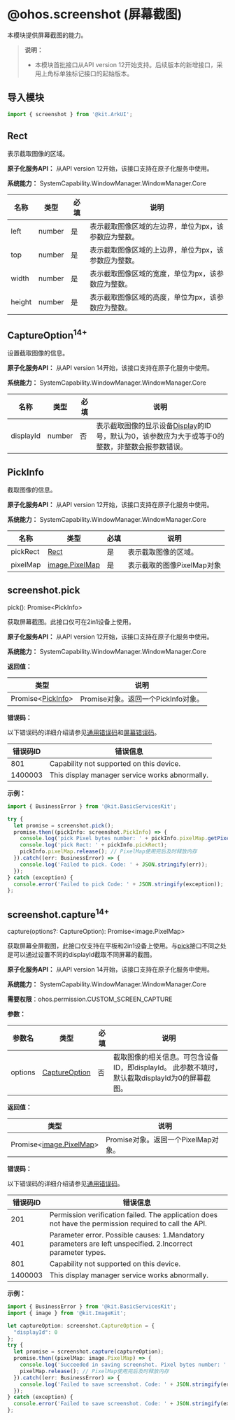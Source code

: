 # @ohos.screenshot (屏幕截图)

本模块提供屏幕截图的能力。

>  **说明：**
>
> - 本模块首批接口从API version 12开始支持。后续版本的新增接口，采用上角标单独标记接口的起始版本。

## 导入模块

```ts
import { screenshot } from '@kit.ArkUI';
```

## Rect

表示截取图像的区域。

**原子化服务API：** 从API version 12开始，该接口支持在原子化服务中使用。

**系统能力：** SystemCapability.WindowManager.WindowManager.Core

| 名称 | 类型   | 必填 | 说明                                                         |
| ------ | ------ | ---- | ------------------------------------------------------------ |
| left   | number | 是   | 表示截取图像区域的左边界，单位为px，该参数应为整数。 |
| top    | number | 是   | 表示截取图像区域的上边界，单位为px，该参数应为整数。 |
| width  | number | 是   | 表示截取图像区域的宽度，单位为px，该参数应为整数。 |
| height | number | 是   | 表示截取图像区域的高度，单位为px，该参数应为整数。 |

## CaptureOption<sup>14+</sup>

设置截取图像的信息。

**原子化服务API：** 从API version 14开始，该接口支持在原子化服务中使用。

**系统能力：** SystemCapability.WindowManager.WindowManager.Core

| 名称 | 类型   | 必填 | 说明                                                         |
| ------ | ------ | ---- | ------------------------------------------------------------ |
| displayId | number | 否 | 表示截取图像的显示设备[Display](js-apis-display.md#display)的ID号，默认为0，该参数应为大于或等于0的整数，非整数会报参数错误。 |

## PickInfo

截取图像的信息。

**原子化服务API：** 从API version 12开始，该接口支持在原子化服务中使用。

**系统能力：** SystemCapability.WindowManager.WindowManager.Core

| 名称                 | 类型          | 必填 | 说明                                                         |
| -------------------- | ------------- | ---- | ------------------------------------------------------------ |
| pickRect             | [Rect](#rect) | 是   | 表示截取图像的区域。                       |
| pixelMap             | [image.PixelMap](../apis-image-kit/js-apis-image.md#pixelmap7)  | 是   | 表示截取的图像PixelMap对象 |

## screenshot.pick

pick(): Promise&lt;PickInfo&gt;

获取屏幕截图。此接口仅可在2in1设备上使用。

**原子化服务API：** 从API version 12开始，该接口支持在原子化服务中使用。

**系统能力：** SystemCapability.WindowManager.WindowManager.Core

**返回值：**

| 类型                          | 说明                                            |
| ----------------------------- | ----------------------------------------------- |
| Promise&lt;[PickInfo](#pickinfo)&gt; | Promise对象。返回一个PickInfo对象。 |

**错误码：**

以下错误码的详细介绍请参见[通用错误码](../errorcode-universal.md)和[屏幕错误码](errorcode-display.md)。

| 错误码ID | 错误信息 |
| ------- | ----------------------- |
| 801 | Capability not supported on this device. |
| 1400003 | This display manager service works abnormally. |

**示例：**

```ts
import { BusinessError } from '@kit.BasicServicesKit';

try {
  let promise = screenshot.pick();
  promise.then((pickInfo: screenshot.PickInfo) => {
    console.log('pick Pixel bytes number: ' + pickInfo.pixelMap.getPixelBytesNumber());
    console.log('pick Rect: ' + pickInfo.pickRect);
    pickInfo.pixelMap.release(); // PixelMap使用完后及时释放内存
  }).catch((err: BusinessError) => {
    console.log('Failed to pick. Code: ' + JSON.stringify(err));
  });
} catch (exception) {
  console.error('Failed to pick Code: ' + JSON.stringify(exception));
};
```

## screenshot.capture<sup>14+</sup>

capture(options?: CaptureOption): Promise&lt;image.PixelMap&gt;

获取屏幕全屏截图，此接口仅支持在平板和2in1设备上使用。与[pick](#screenshotpick)接口不同之处是可以通过设置不同的displayId截取不同屏幕的截图。

**原子化服务API：** 从API version 14开始，该接口支持在原子化服务中使用。

**系统能力：** SystemCapability.WindowManager.WindowManager.Core

**需要权限**：ohos.permission.CUSTOM_SCREEN_CAPTURE

**参数：**

| 参数名  | 类型                                    | 必填 | 说明                                                         |
| ------- | --------------------------------------- | ---- | ------------------------------------------------------------ |
| options | [CaptureOption](#captureoption14) | 否 |  截取图像的相关信息。可包含设备ID，即displayId。 此参数不填时，默认截取displayId为0的屏幕截图。|

**返回值：**

| 类型                          | 说明                                            |
| ----------------------------- | ----------------------------------------------- |
| Promise&lt;[image.PixelMap](../apis-image-kit/js-apis-image.md#pixelmap7)&gt; | Promise对象。返回一个PixelMap对象。 |

**错误码：**

以下错误码的详细介绍请参见[通用错误码](../errorcode-universal.md)。

| 错误码ID | 错误信息 |
| ------- | -------------------------- |
| 201     | Permission verification failed. The application does not have the permission required to call the API.|
| 401     | Parameter error. Possible causes: 1.Mandatory parameters are left unspecified. 2.Incorrect parameter types.|
| 801 | Capability not supported on this device.|
| 1400003 | This display manager service works abnormally.|

**示例：**

```ts
import { BusinessError } from '@kit.BasicServicesKit';
import { image } from '@kit.ImageKit';

let captureOption: screenshot.CaptureOption = {
  "displayId": 0
};
try {
  let promise = screenshot.capture(captureOption);
  promise.then((pixelMap: image.PixelMap) => {
    console.log('Succeeded in saving screenshot. Pixel bytes number: ' + pixelMap.getPixelBytesNumber());
    pixelMap.release(); // PixelMap使用完后及时释放内存
  }).catch((err: BusinessError) => {
    console.log('Failed to save screenshot. Code: ' + JSON.stringify(err));
  });
} catch (exception) {
  console.error('Failed to save screenshot. Code: ' + JSON.stringify(exception));
};
